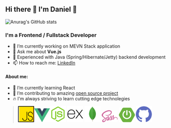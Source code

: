 ## Hi there 👋 I'm Daniel 🚀

![Anurag's GitHub stats](https://github-readme-stats.vercel.app/api?username=danielg212&show_icons=true&theme=tokyonight)


### I'm a Frontend / Fullstack Developer
- 🦄 I’m currently working on MEVN Stack application
- 💬 Ask me about <b>Vue.js</b>
- 🍃 Experienced with Java (Spring/Hibernate/Jetty) backend development
- 📫 How to reach me: [LinkedIn](www.linkedin.com/in/daniel-giat)

#### About me:
- 🌱 I’m currently learning React
- 👯 I’m contributing to amazing [open source project](https://github.com/mini-services)
- 🔥 I'm always striving to learn cutting edge technolegies 


> <img src='https://github.com/danielg212/danielg212/blob/main/icons/javascript.svg' alt='JavaScript' width='50' /><img src='https://github.com/danielg212/danielg212/blob/main/icons/vue.svg' alt='vue.io' width='50' /><img src='https://github.com/danielg212/danielg212/blob/main/icons/nodejs.svg' alt='Node.js' width='50' /> <img src='https://github.com/danielg212/danielg212/blob/main/icons/express.svg' alt='Express' width='50' /> <img src='https://github.com/danielg212/danielg212/blob/main/icons/mongodb.svg' alt='MongoDB' width='50' /> <img src='https://github.com/danielg212/danielg212/blob/main/icons/sass.svg' alt='sass' width='50' /> <img src='https://github.com/danielg212/danielg212/blob/main/icons/spring-boot.svg' alt='spring-boot' width='50' /> <img src='https://github.com/danielg212/danielg212/blob/main/icons/github.svg' alt='GitHub' width='50' />
